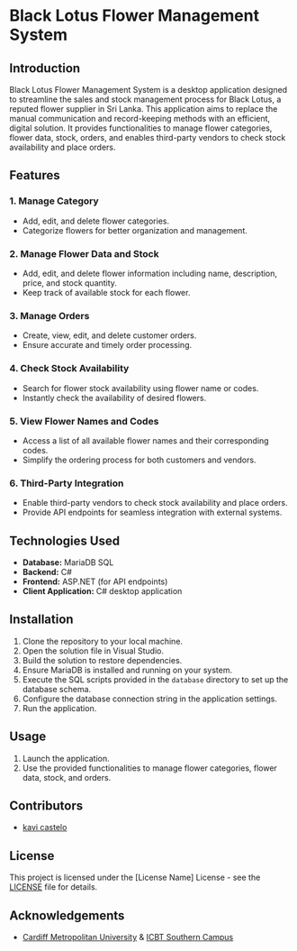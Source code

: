 # Black Lotus Flower Management System

## Introduction

Black Lotus Flower Management System is a desktop application designed to streamline the sales and stock management process for Black Lotus, a reputed flower supplier in Sri Lanka. This application aims to replace the manual communication and record-keeping methods with an efficient, digital solution. It provides functionalities to manage flower categories, flower data, stock, orders, and enables third-party vendors to check stock availability and place orders.

## Features

### 1. Manage Category

- Add, edit, and delete flower categories.
- Categorize flowers for better organization and management.

### 2. Manage Flower Data and Stock

- Add, edit, and delete flower information including name, description, price, and stock quantity.
- Keep track of available stock for each flower.

### 3. Manage Orders

- Create, view, edit, and delete customer orders.
- Ensure accurate and timely order processing.

### 4. Check Stock Availability

- Search for flower stock availability using flower name or codes.
- Instantly check the availability of desired flowers.

### 5. View Flower Names and Codes

- Access a list of all available flower names and their corresponding codes.
- Simplify the ordering process for both customers and vendors.

### 6. Third-Party Integration

- Enable third-party vendors to check stock availability and place orders.
- Provide API endpoints for seamless integration with external systems.

## Technologies Used

- **Database:** MariaDB SQL
- **Backend:** C#
- **Frontend:** ASP.NET (for API endpoints)
- **Client Application:** C# desktop application

## Installation

1. Clone the repository to your local machine.
2. Open the solution file in Visual Studio.
3. Build the solution to restore dependencies.
4. Ensure MariaDB is installed and running on your system.
5. Execute the SQL scripts provided in the `database` directory to set up the database schema.
6. Configure the database connection string in the application settings.
7. Run the application.

## Usage

1. Launch the application.
2. Use the provided functionalities to manage flower categories, flower data, stock, and orders.

## Contributors

- [kavi castelo](https://github.com/kavicastelo)

## License

This project is licensed under the [License Name] License - see the [LICENSE](LICENSE) file for details.

## Acknowledgements

- [Cardiff Metropolitan University](https://www.cardiffmet.ac.uk/Pages/default.aspx) & [ICBT Southern Campus](https://icbt.lk/icbt-southern-campus/)

